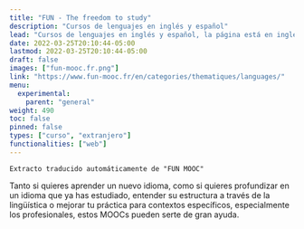 ```yaml
---
title: "FUN - The freedom to study"
description: "Cursos de lenguajes en inglés y español"
lead: "Cursos de lenguajes en inglés y español, la página está en inglés y francés"
date: 2022-03-25T20:10:44-05:00
lastmod: 2022-03-25T20:10:44-05:00
draft: false
images: ["fun-mooc.fr.png"]
link: "https://www.fun-mooc.fr/en/categories/thematiques/languages/"
menu:
  experimental:
    parent: "general"
weight: 490
toc: false
pinned: false
types: ["curso", "extranjero"]
functionalities: ["web"]
---
```


```text
Extracto traducido automáticamente de "FUN MOOC"
```

Tanto si quieres aprender un nuevo idioma, como si quieres profundizar en un idioma que ya has estudiado, entender su estructura a través de la lingüística o mejorar tu práctica para contextos específicos, especialmente los profesionales, estos MOOCs pueden serte de gran ayuda. 
